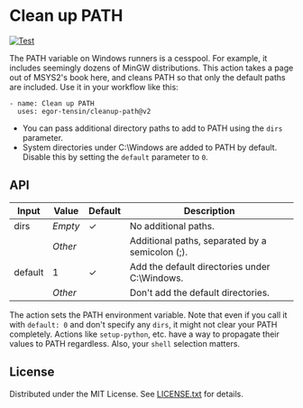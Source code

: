 Clean up PATH
=============

[![Test](https://github.com/egor-tensin/cleanup-path/actions/workflows/test.yml/badge.svg)](https://github.com/egor-tensin/cleanup-path/actions/workflows/test.yml)

The PATH variable on Windows runners is a cesspool.
For example, it includes seemingly dozens of MinGW distributions.
This action takes a page out of MSYS2's book here, and cleans PATH so that only
the default paths are included.
Use it in your workflow like this:

    - name: Clean up PATH
      uses: egor-tensin/cleanup-path@v2

* You can pass additional directory paths to add to PATH using the `dirs`
parameter.
* System directories under C:\Windows are added to PATH by default.
Disable this by setting the `default` parameter to `0`.

API
---

| Input   | Value   | Default | Description
| ------- | ------- | ------- | -----------
| dirs    | *Empty* | ✓       | No additional paths.
|         | *Other* |         | Additional paths, separated by a semicolon (;).
| default | 1       | ✓       | Add the default directories under C:\Windows.
|         | *Other* |         | Don't add the default directories.

The action sets the PATH environment variable.
Note that even if you call it with `default: 0` and don't specify any `dirs`,
it might not clear your PATH completely.
Actions like `setup-python`, etc. have a way to propagate their values to PATH
regardless.
Also, your `shell` selection matters.

License
-------

Distributed under the MIT License.
See [LICENSE.txt] for details.

[LICENSE.txt]: LICENSE.txt
